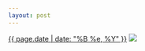 ```yaml
---
layout: post
---
```


<p>
  <time><a href="/475">{{ page.date | date: "%B %e, %Y" }}</a></time>
  <a href="/475"><img src="{{ site.assets_url }}/475-640.jpg" srcset="{{ site.assets_url }}/475-1280.jpg 1280w, {{ site.assets_url }}/475-960.jpg 960w, {{ site.assets_url }}/475-640.jpg 640w, {{ site.assets_url }}/475-320.jpg 320w" sizes="(min-width: 700px) 50vw, calc(100vw - 2rem)" /></a>
</p>
